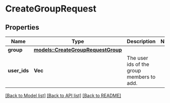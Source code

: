 # CreateGroupRequest

## Properties

Name | Type | Description | Notes
------------ | ------------- | ------------- | -------------
**group** | [**models::CreateGroupRequestGroup**](CreateGroup_request_group.md) |  | 
**user_ids** | **Vec<String>** | The user ids of the group members to add. | 

[[Back to Model list]](../README.md#documentation-for-models) [[Back to API list]](../README.md#documentation-for-api-endpoints) [[Back to README]](../README.md)


